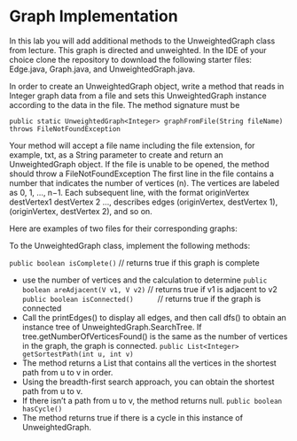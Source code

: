 # Graph Implementation #

In this lab you will add additional methods to the UnweightedGraph class from lecture. This graph is directed and unweighted. In the IDE of your choice clone the repository to download the following starter files: Edge.java, Graph.java, and UnweightedGraph.java.

In order to create an UnweightedGraph object, write a method that reads in Integer graph data from a file and sets this UnweightedGraph instance according to the data in the file. The method signature must be

```public static UnweightedGraph<Integer> graphFromFile(String fileName) throws FileNotFoundException```

Your method will accept a file name including the file extension, for example, txt, as a String parameter to create and return an UnweightedGraph object.
If the file is unable to be opened, the method should throw a FileNotFoundException
The first line in the file contains a number that indicates the number of vertices (n).
The vertices are labeled as 0, 1, …, n−1.
Each subsequent line, with the format originVertex destVertex1 destVertex 2 …, describes edges (originVertex, destVertex 1), (originVertex, destVertex 2), and so on.

Here are examples of two files for their corresponding graphs:

To the UnweightedGraph class, implement the following methods:

  ```public boolean isComplete()``` // returns true if this graph is complete
  * use the number of vertices and the calculation to determine
 ```public boolean areAdjacent(V v1, V v2)``` // returns true if v1 is adjacent to v2
 ```public boolean isConnected()```           // returns true if the graph is connected
  * Call the printEdges() to display all edges, and then call dfs() to obtain an instance tree of UnweightedGraph.SearchTree. If tree.getNumberOfVerticesFound() is the same as the number of vertices in the graph, the graph is connected.
 ```public List<Integer> getSortestPath(int u, int v)```
  * The method returns a List<Integer> that contains all the vertices in the shortest path from u to v in order.
  * Using the breadth-first search approach, you can obtain the shortest path from u to v.
  * If there isn’t a path from u to v, the method returns null.
 ```public boolean hasCycle()```
  * The method returns true if there is a cycle in this instance of UnweightedGraph.
